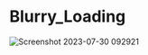 ﻿# Blurry_Loading
![Screenshot 2023-07-30 092921](https://github.com/CarolaZapp/Blurry_Loading/assets/101559000/0fbd8047-4d13-4492-b698-c43ff06f2ad5)
